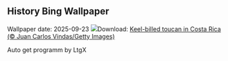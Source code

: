 ## History Bing Wallpaper
Wallpaper date: 2025-09-23
![](https://www.bing.com/th?id=OHR.ToucanForest_EN-IN2300582458_UHD.jpg&w=1000)Download: [Keel-billed toucan in Costa Rica (© Juan Carlos Vindas/Getty Images)](https://www.bing.com/th?id=OHR.ToucanForest_EN-IN2300582458_UHD.jpg)

Auto get programm by LtgX
